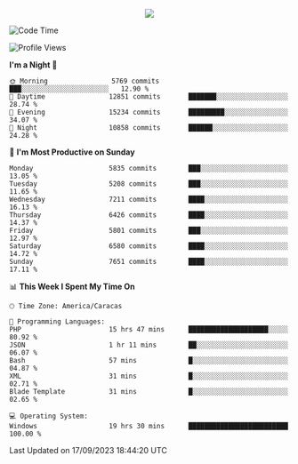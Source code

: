<p align="center">
  <a href="http://www.github.com/thevacs">
    <img src="https://github-readme-streak-stats.herokuapp.com/?user=thevacs&stroke=ffffff&background=1c1917&ring=0891b2&fire=0891b2&currStreakNum=ffffff&currStreakLabel=0891b2&sideNums=ffffff&sideLabels=ffffff&dates=ffffff&hide_border=true" />
  </a>
</p>

<!--START_SECTION:waka-->
![Code Time](http://img.shields.io/badge/Code%20Time-1%2C698%20hrs%2010%20mins-blue)

![Profile Views](http://img.shields.io/badge/Profile%20Views-0-blue)

**I'm a Night 🦉** 

```text
🌞 Morning                5769 commits        ███░░░░░░░░░░░░░░░░░░░░░░   12.90 % 
🌆 Daytime                12851 commits       ███████░░░░░░░░░░░░░░░░░░   28.74 % 
🌃 Evening                15234 commits       █████████░░░░░░░░░░░░░░░░   34.07 % 
🌙 Night                  10858 commits       ██████░░░░░░░░░░░░░░░░░░░   24.28 % 
```
📅 **I'm Most Productive on Sunday** 

```text
Monday                   5835 commits        ███░░░░░░░░░░░░░░░░░░░░░░   13.05 % 
Tuesday                  5208 commits        ███░░░░░░░░░░░░░░░░░░░░░░   11.65 % 
Wednesday                7211 commits        ████░░░░░░░░░░░░░░░░░░░░░   16.13 % 
Thursday                 6426 commits        ████░░░░░░░░░░░░░░░░░░░░░   14.37 % 
Friday                   5801 commits        ███░░░░░░░░░░░░░░░░░░░░░░   12.97 % 
Saturday                 6580 commits        ████░░░░░░░░░░░░░░░░░░░░░   14.72 % 
Sunday                   7651 commits        ████░░░░░░░░░░░░░░░░░░░░░   17.11 % 
```


📊 **This Week I Spent My Time On** 

```text
🕑︎ Time Zone: America/Caracas

💬 Programming Languages: 
PHP                      15 hrs 47 mins      ████████████████████░░░░░   80.92 % 
JSON                     1 hr 11 mins        ██░░░░░░░░░░░░░░░░░░░░░░░   06.07 % 
Bash                     57 mins             █░░░░░░░░░░░░░░░░░░░░░░░░   04.87 % 
XML                      31 mins             █░░░░░░░░░░░░░░░░░░░░░░░░   02.71 % 
Blade Template           31 mins             █░░░░░░░░░░░░░░░░░░░░░░░░   02.65 % 

💻 Operating System: 
Windows                  19 hrs 30 mins      █████████████████████████   100.00 % 
```


 Last Updated on 17/09/2023 18:44:20 UTC
<!--END_SECTION:waka-->
